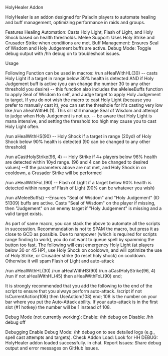 HolyHealer Addon

HolyHealer is an addon designed for Paladin players to automate healing and buff management, optimizing performance in raids and groups.

Features
Healing Automation: Casts Holy Light, Flash of Light, and Holy Shock based on health thresholds.
Melee Support: Uses Holy Strike and Crusader Strike when conditions are met.
Buff Management: Ensures Seal of Wisdom and Holy Judgement buffs are active.
Debug Mode: Toggle debug output with /hh debug on to troubleshoot issues.

Usage

Following Function can be used in macros:
/run aHealWithHL(30) 
-- casts Holy Light if a target in range below 30% health is detected AND if Holy Judgement buff is active (you can change the number 30 to any other threshold you desire)
-- this function also includes the aMeleeBuffs function to apply Seal of Wisdom to self, and Judge target to apply Holy Judgement to target.  If you do not wish the macro to cast Holy Light (because you prefer to manually cast it), you can set the threshole for it's casting very low like /run ahealWithHL(1).  This sill still manage Seal of Wisdom and attempt to judge when Holy Judgement is not up.
-- be aware that Holy Light is mana intensive, and setting the threshold too high may cause you to cast Holy Light often.

/run aHealWithHS(90) 
-- Holy Shock if a target in range (20yd) of Holy Shock below 90% health is detected (90 can be changed to any other threshold)

/run aCastHolyStrike(96, 4) 
-- Holy Strike if 4+ players below 96% health are detected within 10yd range. (96 and 4 can be changed to desired values)
   --If the parameters above are not met, and Holy Shock in on cooldown, a Crusader Strike will be performed

/run aHealWithFoL(90) 
-- Flash of Light if a target below 90% health is detected within range of Flash of Light (90% can be whatever you wish)

/run aMeleeBuffs()
--Ensures "Seal of Wisdom" and "Holy Judgement" (ID 51309) buffs are active. Casts "Seal of Wisdom" on the player if missing, then "Judgement" on an enemy target if "Holy Judgement" is missing and a valid target exists.

As part of same macro, you can stack the above to automate all the scripts in successtion.  Recommendation is not to SPAM the macro, but press it as close to GCD as possible.  Due to nampower (which is required for scripts range finding to work), you do not want to queue spell by spamming the button too fast.  The following will cast emergency Holy Light (at players below 30 or 45 HP), use Holy Shock on cooldown, and will optimize the use of Holy Strike, or Crusader strike (to reset holy shock) on cooldown.  Otherwise it will spam Flash of Light and auto-attack

/run aHealWithHL(30)
/run aHealWithHS(90)
/run aCastHolyStrike(96, 4)
/run if not aHealWithHL(45) then aHealWithFoL(90) end;

It is strongly recommended that you add the following to the end of the script to ensure that you always perform auto-attack.
/script if not IsCurrentAction(108) then UseAction(108) end;
108 is the number on your bar where you put the Auto-Attack ability.  If your auto-attack is in the first slot (#1 hotkey) the number will be 1 instead of 108.


Debug Mode (not currently working):
Enable: /hh debug on
Disable: /hh debug off

Debugging
Enable Debug Mode: /hh debug on to see detailed logs (e.g., spell cast attempts and targets).
Check Addon Load: Look for HH DEBUG: HolyHealer addon loaded successfully. in chat.
Report Issues: Share debug output and error messages on GitHub Issues.
